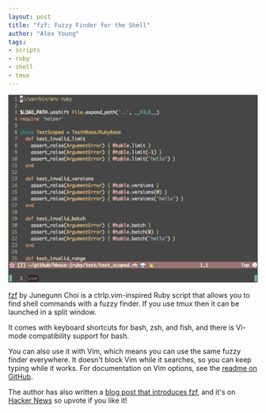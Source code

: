```yaml
---
layout: post
title: "fzf: Fuzzy Finder for the Shell"
author: "Alex Young"
tags: 
- scripts
- ruby
- shell
- tmux
---
```


![fzf](/images/posts/fzf.gif)

[fzf](https://github.com/junegunn/fzf) by Junegunn Choi is a ctrlp.vim-inspired Ruby script that allows you to find shell commands with a fuzzy finder.  If you use tmux then it can be launched in a split window.

It comes with keyboard shortcuts for bash, zsh, and fish, and there is Vi-mode compatibility support for bash.

You can also use it with Vim, which means you can use the same fuzzy finder everywhere.  It doesn't block Vim while it searches, so you can keep typing while it works.  For documentation on Vim options, see the [readme on GitHub](https://github.com/junegunn/fzf#usage-as-vim-plugin).

The author has also written a [blog post that introduces fzf](http://junegunn.kr/2014/04/fzf+vim+tmux/), and it's on [Hacker News](https://news.ycombinator.com/item?id=7909886) so upvote if you like it!
